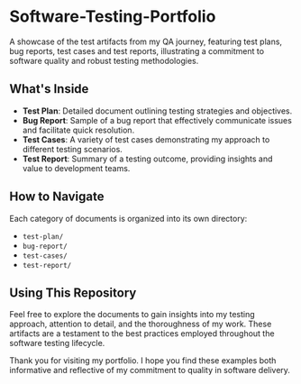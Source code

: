 # Software-Testing-Portfolio
A showcase of the test artifacts from my QA journey, featuring test plans, bug reports, test cases and test reports, illustrating a commitment to software quality and robust testing methodologies.

## What's Inside

- **Test Plan**: Detailed document outlining testing strategies and objectives.
- **Bug Report**: Sample of a bug report that effectively communicate issues and facilitate quick resolution.
- **Test Cases**: A variety of test cases demonstrating my approach to different testing scenarios.
- **Test Report**: Summary of a testing outcome, providing insights and value to development teams.

## How to Navigate

Each category of documents is organized into its own directory:

- `test-plan/`
- `bug-report/`
- `test-cases/`
- `test-report/`

## Using This Repository

Feel free to explore the documents to gain insights into my testing approach, attention to detail, and the thoroughness of my work. These artifacts are a testament to the best practices employed throughout the software testing lifecycle.

Thank you for visiting my portfolio. I hope you find these examples both informative and reflective of my commitment to quality in software delivery.

